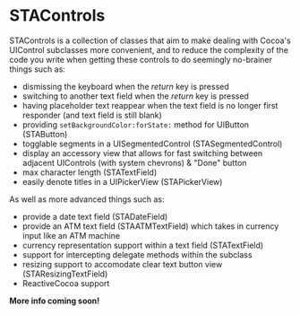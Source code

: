 # STAControls #

STAControls is a collection of classes that aim to make dealing with Cocoa's UIControl subclasses more convenient, and to reduce the complexity of the code you write when getting these controls to do seemingly no-brainer things such as:

* dismissing the keyboard when the *return* key is pressed
* switching to another text field when the *return* key is pressed
* having placeholder text reappear when the text field is no longer first responder (and text field is still blank)
* providing `setBackgroundColor:forState:` method for UIButton (STAButton)
* togglable segments in a UISegmentedControl (STASegmentedControl)
* display an accessory view that allows for fast switching between adjacent UIControls (with system chevrons) & "Done" button
* max character length (STATextField)
* easily denote titles in a UIPickerView (STAPickerView)

As well as more advanced things such as:

* provide a date text field (STADateField)
* provide an ATM text field (STAATMTextField) which takes in currency input like an ATM machine
* currency representation support within a text field (STATextField)
* support for intercepting delegate methods within the subclass
* resizing support to accomodate clear text button view (STAResizingTextField)
* ReactiveCocoa support

**More info coming soon!**
